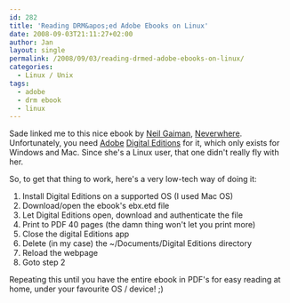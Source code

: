```yaml
---
id: 282
title: 'Reading DRM&apos;ed Adobe Ebooks on Linux'
date: 2008-09-03T21:11:27+02:00
author: Jan
layout: single
permalink: /2008/09/03/reading-drmed-adobe-ebooks-on-linux/
categories:
  - Linux / Unix
tags:
  - adobe
  - drm ebook
  - linux
---
```

Sade linked me to this nice ebook by [Neil Gaiman](http://www.neilgaiman.com/), [Neverwhere](http://www.harpercollinsebooks.com/5D480A75-62F5-4864-BC31-54620E34D7AC/10/125/en/NeilGaiman). Unfortunately, you need [Adobe](http://www.adobe.com/) [Digital Editions](http://www.adobe.com/products/digitaleditions/) for it, which only exists for Windows and Mac. Since she's a Linux user, that one didn't really fly with her.

So, to get that thing to work, here's a very low-tech way of doing it:

  1. Install Digital Editions on a supported OS (I used Mac OS)
  2. Download/open the ebook's ebx.etd file
  3. Let Digital Editions open, download and authenticate the file
  4. Print to PDF 40 pages (the damn thing won't let you print more)
  5. Close the digital Editions app
  6. Delete (in my case) the ~/Documents/Digital Editions directory
  7. Reload the webpage
  8. Goto step 2

Repeating this until you have the entire ebook in PDF's for easy reading at home, under your favourite OS / device! ;)
